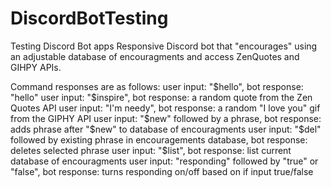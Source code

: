 # DiscordBotTesting
Testing Discord Bot apps
Responsive Discord bot that "encourages" using an adjustable database of encouragments and access ZenQuotes and GIHPY APIs. 

Command responses are as follows:
  user input: "$hello", bot response: "hello"
  user input: "$inspire", bot response: a random quote from the Zen Quotes API
  user input: "I'm needy", bot response: a random "I love you" gif from the GIPHY API
  user input: "$new" followed by a phrase, bot response: adds phrase after "$new" to database of encouragments
  user input: "$del" followed by existing phrase in encouragements database, bot response: deletes selected phrase
  user input: "$list", bot response: list current database of encouragments 
  user input: "responding" followed by "true" or "false", bot response: turns responding on/off based on if input true/false
